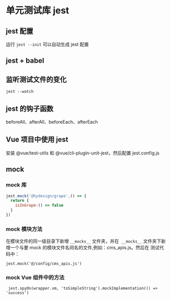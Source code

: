 # 单元测试库 jest

## jest 配置

运行 `jest --init` 可以自动生成 jest 配置

## jest + babel

## 监听测试文件的变化

```
jest --watch
```

## jest 的钩子函数

beforeAll、afterAll、beforeEach、afterEach

## Vue 项目中使用 jest

安装 @vue/test-utils 和 @vue/cli-plugin-unit-jest，然后配置 jest.config.js

## mock

### mock 库

```js
jest.mock('@hydesign/grape',() => {
  return {
    isInGrape:() => false
  }
})
```

### mock 模块方法

在模块文件的同一级目录下新增 `__mocks__` 文件夹，并在` __mocks__` 文件夹下新增一个与要 mock 的模块文件名同名的文件,例如：cms_apis.js。然后在 测试代码中：
```
jest.mock('@/config/cms_apis.js')
```

### mock Vue 组件中的方法

```
 jest.spyOn(wrapper.vm, 'toSimpleString').mockImplementation(() => 'success')
```




